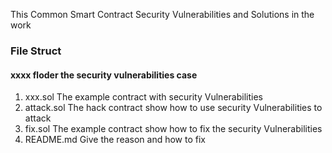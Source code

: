 This Common Smart Contract Security Vulnerabilities and Solutions in the work

### File Struct

#### xxxx floder the security vulnerabilities case

1. xxx.sol The example contract with security Vulnerabilities
2. attack.sol The hack contract show how to use security Vulnerabilities to attack
3. fix.sol The example contract show how to fix the security Vulnerabilities
4. README.md Give the reason and how to fix
